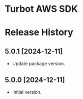 # Turbot AWS SDK

# Release History

## 5.0.1 [2024-12-11]

-  Update package version.

## 5.0.0 [2024-12-11]

- Initial version.
